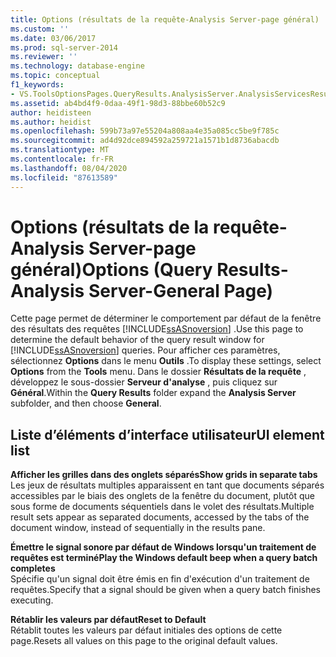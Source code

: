 ```yaml
---
title: Options (résultats de la requête-Analysis Server-page général) | Microsoft Docs
ms.custom: ''
ms.date: 03/06/2017
ms.prod: sql-server-2014
ms.reviewer: ''
ms.technology: database-engine
ms.topic: conceptual
f1_keywords:
- VS.ToolsOptionsPages.QueryResults.AnalysisServer.AnalysisServicesResulstsGeneral
ms.assetid: ab4bd4f9-0daa-49f1-98d3-88bbe60b52c9
author: heidisteen
ms.author: heidist
ms.openlocfilehash: 599b73a97e55204a808aa4e35a085cc5be9f785c
ms.sourcegitcommit: ad4d92dce894592a259721a1571b1d8736abacdb
ms.translationtype: MT
ms.contentlocale: fr-FR
ms.lasthandoff: 08/04/2020
ms.locfileid: "87613589"
---
```

# <a name="options-query-results-analysis-server-general-page"></a><span data-ttu-id="aa3b5-102">Options (résultats de la requête-Analysis Server-page général)</span><span class="sxs-lookup"><span data-stu-id="aa3b5-102">Options (Query Results-Analysis Server-General Page)</span></span>
  <span data-ttu-id="aa3b5-103">Cette page permet de déterminer le comportement par défaut de la fenêtre des résultats des requêtes [!INCLUDE[ssASnoversion](../includes/ssasnoversion-md.md)] .</span><span class="sxs-lookup"><span data-stu-id="aa3b5-103">Use this page to determine the default behavior of the query result window for [!INCLUDE[ssASnoversion](../includes/ssasnoversion-md.md)] queries.</span></span> <span data-ttu-id="aa3b5-104">Pour afficher ces paramètres, sélectionnez **Options** dans le menu **Outils** .</span><span class="sxs-lookup"><span data-stu-id="aa3b5-104">To display these settings, select **Options** from the **Tools** menu.</span></span> <span data-ttu-id="aa3b5-105">Dans le dossier **Résultats de la requête** , développez le sous-dossier **Serveur d'analyse** , puis cliquez sur **Général**.</span><span class="sxs-lookup"><span data-stu-id="aa3b5-105">Within the **Query Results** folder expand the **Analysis Server** subfolder, and then choose **General**.</span></span>  
  
## <a name="ui-element-list"></a><span data-ttu-id="aa3b5-106">Liste d’éléments d’interface utilisateur</span><span class="sxs-lookup"><span data-stu-id="aa3b5-106">UI element list</span></span>  
 <span data-ttu-id="aa3b5-107">**Afficher les grilles dans des onglets séparés**</span><span class="sxs-lookup"><span data-stu-id="aa3b5-107">**Show grids in separate tabs**</span></span>  
 <span data-ttu-id="aa3b5-108">Les jeux de résultats multiples apparaissent en tant que documents séparés accessibles par le biais des onglets de la fenêtre du document, plutôt que sous forme de documents séquentiels dans le volet des résultats.</span><span class="sxs-lookup"><span data-stu-id="aa3b5-108">Multiple result sets appear as separated documents, accessed by the tabs of the document window, instead of sequentially in the results pane.</span></span>  
  
 <span data-ttu-id="aa3b5-109">**Émettre le signal sonore par défaut de Windows lorsqu'un traitement de requêtes est terminé**</span><span class="sxs-lookup"><span data-stu-id="aa3b5-109">**Play the Windows default beep when a query batch completes**</span></span>  
 <span data-ttu-id="aa3b5-110">Spécifie qu'un signal doit être émis en fin d'exécution d'un traitement de requêtes.</span><span class="sxs-lookup"><span data-stu-id="aa3b5-110">Specify that a signal should be given when a query batch finishes executing.</span></span>  
  
 <span data-ttu-id="aa3b5-111">**Rétablir les valeurs par défaut**</span><span class="sxs-lookup"><span data-stu-id="aa3b5-111">**Reset to Default**</span></span>  
 <span data-ttu-id="aa3b5-112">Rétablit toutes les valeurs par défaut initiales des options de cette page.</span><span class="sxs-lookup"><span data-stu-id="aa3b5-112">Resets all values on this page to the original default values.</span></span>  
  
  
